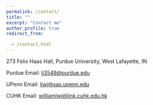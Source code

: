 ```yaml
---
permalink: /contact/
title: ""
excerpt: "Contact me"
author_profile: true
redirect_from: 

  - /contact.html
---
```

[<i class="fa fa-fw fa-map-marker fa-2x"></i>](https://www.google.com/maps/place/Felix+Haas+Hall/@40.4268063,-86.9185349,17z/data=!3m1!4b1!4m5!3m4!1s0x8812e2b3ea0869c9:0xe75c6b7828bf42f8!8m2!3d40.4268022!4d-86.9163462)273 Felix Haas Hall, Purdue University, West Lafayette, IN

[<i class="fa fa-fw fa-envelope fa-2x"></i>](mailto:li3549@purdue.edu) Purdue Email: li3549@purdue.edu

[<i class="fa fa-fw fa-envelope fa-2x"></i>](mailto:liwj@sas.upenn.edu) UPenn Email: liwj@sas.upenn.edu

[<i class="fa fa-fw fa-envelope fa-2x"></i>](mailto:williamlwj@link.cuhk.edu.hk) CUHK Email: williamlwj@link.cuhk.edu.hk
